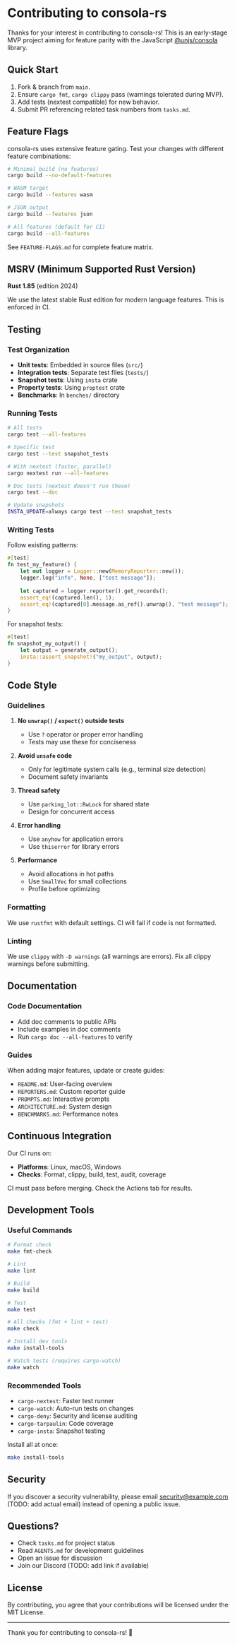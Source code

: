 # Contributing to consola-rs

Thanks for your interest in contributing to consola-rs! This is an early-stage MVP project aiming for feature parity with the JavaScript [@unjs/consola](https://github.com/unjs/consola) library.

## Quick Start

1. Fork & branch from `main`.
1. Ensure `cargo fmt`, `cargo clippy` pass (warnings tolerated during MVP).
1. Add tests (nextest compatible) for new behavior.
1. Submit PR referencing related task numbers from `tasks.md`.

## Feature Flags

consola-rs uses extensive feature gating. Test your changes with different feature combinations:

```bash
# Minimal build (no features)
cargo build --no-default-features

# WASM target
cargo build --features wasm

# JSON output
cargo build --features json

# All features (default for CI)
cargo build --all-features
```

See `FEATURE-FLAGS.md` for complete feature matrix.

## MSRV (Minimum Supported Rust Version)

**Rust 1.85** (edition 2024)

We use the latest stable Rust edition for modern language features. This is enforced in CI.

## Testing

### Test Organization

- **Unit tests**: Embedded in source files (`src/`)
- **Integration tests**: Separate test files (`tests/`)
- **Snapshot tests**: Using `insta` crate
- **Property tests**: Using `proptest` crate
- **Benchmarks**: In `benches/` directory

### Running Tests

```bash
# All tests
cargo test --all-features

# Specific test
cargo test --test snapshot_tests

# With nextest (faster, parallel)
cargo nextest run --all-features

# Doc tests (nextest doesn't run these)
cargo test --doc

# Update snapshots
INSTA_UPDATE=always cargo test --test snapshot_tests
```

### Writing Tests

Follow existing patterns:

```rust
#[test]
fn test_my_feature() {
    let mut logger = Logger::new(MemoryReporter::new());
    logger.log("info", None, ["test message"]);
    
    let captured = logger.reporter().get_records();
    assert_eq!(captured.len(), 1);
    assert_eq!(captured[0].message.as_ref().unwrap(), "test message");
}
```

For snapshot tests:

```rust
#[test]
fn snapshot_my_output() {
    let output = generate_output();
    insta::assert_snapshot!("my_output", output);
}
```

## Code Style

### Guidelines

1. **No `unwrap()` / `expect()` outside tests**
   - Use `?` operator or proper error handling
   - Tests may use these for conciseness

2. **Avoid `unsafe` code**
   - Only for legitimate system calls (e.g., terminal size detection)
   - Document safety invariants

3. **Thread safety**
   - Use `parking_lot::RwLock` for shared state
   - Design for concurrent access

4. **Error handling**
   - Use `anyhow` for application errors
   - Use `thiserror` for library errors

5. **Performance**
   - Avoid allocations in hot paths
   - Use `SmallVec` for small collections
   - Profile before optimizing

### Formatting

We use `rustfmt` with default settings. CI will fail if code is not formatted.

### Linting

We use `clippy` with `-D warnings` (all warnings are errors). Fix all clippy warnings before submitting.

## Documentation

### Code Documentation

- Add doc comments to public APIs
- Include examples in doc comments
- Run `cargo doc --all-features` to verify

### Guides

When adding major features, update or create guides:
- `README.md`: User-facing overview
- `REPORTERS.md`: Custom reporter guide
- `PROMPTS.md`: Interactive prompts
- `ARCHITECTURE.md`: System design
- `BENCHMARKS.md`: Performance notes

## Continuous Integration

Our CI runs on:
- **Platforms**: Linux, macOS, Windows
- **Checks**: Format, clippy, build, test, audit, coverage

CI must pass before merging. Check the Actions tab for results.

## Development Tools

### Useful Commands

```bash
# Format check
make fmt-check

# Lint
make lint

# Build
make build

# Test
make test

# All checks (fmt + lint + test)
make check

# Install dev tools
make install-tools

# Watch tests (requires cargo-watch)
make watch
```

### Recommended Tools

- `cargo-nextest`: Faster test runner
- `cargo-watch`: Auto-run tests on changes
- `cargo-deny`: Security and license auditing
- `cargo-tarpaulin`: Code coverage
- `cargo-insta`: Snapshot testing

Install all at once:
```bash
make install-tools
```

## Security

If you discover a security vulnerability, please email security@example.com (TODO: add actual email) instead of opening a public issue.

## Questions?

- Check `tasks.md` for project status
- Read `AGENTS.md` for development guidelines
- Open an issue for discussion
- Join our Discord (TODO: add link if available)

## License

By contributing, you agree that your contributions will be licensed under the MIT License.

---

Thank you for contributing to consola-rs! 🎉

